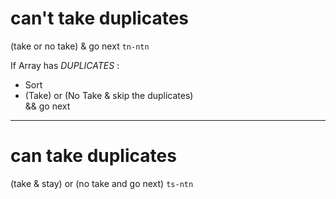 # can't take duplicates
(take or no take) & go next
`tn-ntn`

If Array has *DUPLICATES* :  
- Sort  
- (Take) or (No Take & skip the     duplicates)  
    && go next


_______________________________________________

# can take duplicates
(take & stay)   or   (no take and go next)
`ts-ntn`